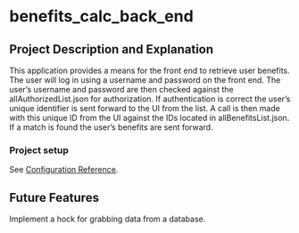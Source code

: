 # benefits_calc_back_end

## Project Description and Explanation

This application provides a means for the front end to retrieve user benefits. The user will log in using a username and password on the front end. The user’s username and password are then checked against the allAuthorizedList.json for authorization. If authentication is correct the user’s unique identifier is sent forward to the UI from the list. A call is then made with this unique ID from the UI against the IDs located in allBenefitsList.json. If a match is found the user’s benefits are sent forward.

### Project setup

See [Configuration Reference](https://docs.spring.io/spring-boot/docs/current/reference/html/deployment.html#deployment-install.com).

## Future Features

Implement a hock for grabbing data from a database.
